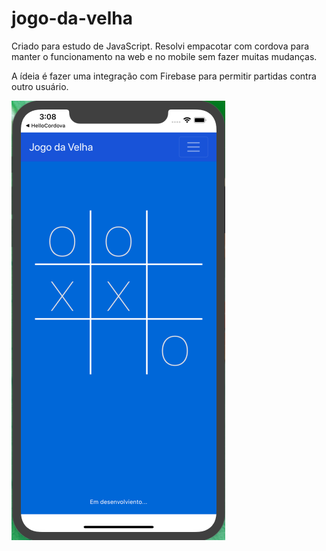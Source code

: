 # jogo-da-velha
Criado para estudo de JavaScript.
Resolvi empacotar com cordova para manter o funcionamento na web e no mobile sem fazer muitas mudanças.

A ídeia é fazer uma integração com Firebase para permitir partidas contra outro usuário.

![alt text](https://github.com/leoeek/jogo-da-velha/blob/master/www/img/teste1.png)
